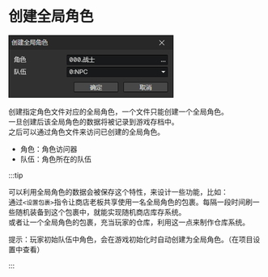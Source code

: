 # 创建全局角色

![](img/createGlobalActor-1.png)

创建指定角色文件对应的全局角色，一个文件只能创建一个全局角色。  
一旦创建后该全局角色的数据将被记录到游戏存档中。  
之后可以通过角色文件来访问已创建的全局角色。

- 角色：角色访问器
- 队伍：角色所在的队伍

:::tip

可以利用全局角色的数据会被保存这个特性，来设计一些功能，比如：  
通过`<设置包裹>`指令让商店老板共享使用一名全局角色的包裹。每隔一段时间刷一些随机装备到这个包裹中，就能实现随机商店库存系统。  
或者让一个全局角色的包裹，充当玩家的仓库，利用这一点来制作仓库系统。

提示：玩家初始队伍中角色，会在游戏初始化时自动创建为全局角色。（在项目设置中查看）

:::